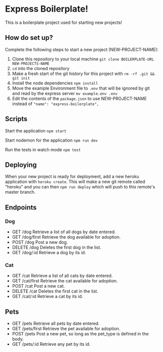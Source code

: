 # Express Boilerplate!

This is a boilerplate project used for starting new projects!

## How do set up?

Complete the following steps to start a new project (NEW-PROJECT-NAME):

1. Clone this repository to your local machine `git clone BOILERPLATE-URL NEW-PROJECTS-NAME`
2. `cd` into the cloned repository
3. Make a fresh start of the git history for this project with `rm -rf .git && git init`
4. Install the node dependencies `npm install`
5. Move the example Environment file to `.env` that will be ignored by git and read by the express server `mv example.env .env`
6. Edit the contents of the `package.json` to use NEW-PROJECT-NAME instead of `"name": "express-boilerplate",`

## Scripts

Start the application `npm start`

Start nodemon for the application `npm run dev`

Run the tests in watch mode `npm test`

## Deploying

When your new project is ready for deployment, add a new heroku application with `heroku create`. This will make a new git remote called "heroku" and you can then `npm run deploy` which will push to this remote's master branch.


## Endpoints

### Dog

- GET /dog
  Retrieve a list of all dogs by date entered.
- GET /dog/first
  Retrieve the dog available for adoption.
- POST /dog
  Post a new dog.
- DELETE /dog
  Deletes the first dog in the list.
- GET /dog/:id
  Retrieve a dog by its id.

### Cat

- GET /cat
  Retrieve a list of all cats by date entered.
- GET /cat/first
  Retrieve the cat available for adoption.
- POST /cat
  Post a new cat.
- DELETE /cat
  Deletes the first cat in the list.
- GET /cat/:id
  Retrieve a cat by its id.

## Pets

- GET /pets
  Retrieve all pets by date entered.
- GET /pets/first
  Retrieve the pet available for adoption.
- POST /pets
  Post a new pet, so long as the pet_type is defined in the body.
- GET /pets/:id
  Retrieve any pet by its id.
